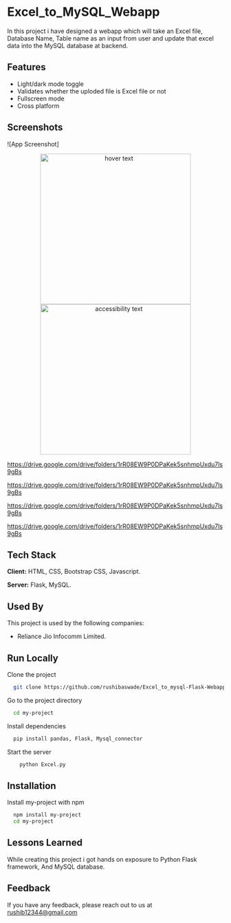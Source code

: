
# Excel_to_MySQL_Webapp

In this project i have designed a webapp which will take an Excel file, Database Name, Table name as an input from user and update that excel data into the MySQL database at backend.


## Features

- Light/dark mode toggle
- Validates whether the uploded file is Excel file or not
- Fullscreen mode
- Cross platform


## Screenshots

![App Screenshot]

<p align="center">
  <img src="" width="350" title="hover text">
  <img src="https://drive.google.com/drive/folders/1rR08EW9P0DPaKek5snhmpUxdu7ls9gBs" width="350" alt="accessibility text">
</p>

https://drive.google.com/drive/folders/1rR08EW9P0DPaKek5snhmpUxdu7ls9gBs

https://drive.google.com/drive/folders/1rR08EW9P0DPaKek5snhmpUxdu7ls9gBs

https://drive.google.com/drive/folders/1rR08EW9P0DPaKek5snhmpUxdu7ls9gBs

https://drive.google.com/drive/folders/1rR08EW9P0DPaKek5snhmpUxdu7ls9gBs



## Tech Stack

**Client:** HTML, CSS, 
Bootstrap CSS, Javascript.

**Server:** Flask,
MySQL.


## Used By

This project is used by the following companies:

- Reliance Jio Infocomm Limited.


## Run Locally

Clone the project

```bash
  git clone https://github.com/rushibaswade/Excel_to_mysql-Flask-Webapp/blob/main/Excel.py
```

Go to the project directory

```bash
  cd my-project
```

Install dependencies

```bash
  pip install pandas, Flask, Mysql_connector
```

Start the server

```bash
    python Excel.py
```



## Installation

Install my-project with npm

```bash
  npm install my-project
  cd my-project
```
    
## Lessons Learned

While creating this project i got hands on exposure to Python Flask framework, And MySQL database.


## Feedback

If you have any feedback, please reach out to us at rushib12344@gmail.com

